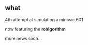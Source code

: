 ## what

4th attempt at simulating a minivac 601

now featuring the **roblgorithm**

more news soon...

